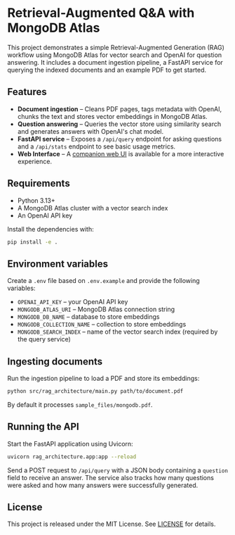 # Retrieval-Augmented Q&A with MongoDB Atlas

This project demonstrates a simple Retrieval-Augmented Generation (RAG) workflow using MongoDB Atlas for vector search and OpenAI for question answering. It includes a document ingestion pipeline, a FastAPI service for querying the indexed documents and an example PDF to get started.

## Features

- **Document ingestion** – Cleans PDF pages, tags metadata with OpenAI, chunks the text and stores vector embeddings in MongoDB Atlas.
- **Question answering** – Queries the vector store using similarity search and generates answers with OpenAI's chat model.
- **FastAPI service** – Exposes a `/api/query` endpoint for asking questions and a `/api/stats` endpoint to see basic usage metrics.
- **Web Interface** – A [companion web UI](https://github.com/nmo-genio/mongodb-assistant-ui) is available for a more interactive experience.

## Requirements

- Python 3.13+
- A MongoDB Atlas cluster with a vector search index
- An OpenAI API key

Install the dependencies with:

```bash
pip install -e .
```

## Environment variables

Create a `.env` file based on `.env.example` and provide the following variables:

- `OPENAI_API_KEY` – your OpenAI API key
- `MONGODB_ATLAS_URI` – MongoDB Atlas connection string
- `MONGODB_DB_NAME` – database to store embeddings
- `MONGODB_COLLECTION_NAME` – collection to store embeddings
- `MONGODB_SEARCH_INDEX` – name of the vector search index (required by the query service)

## Ingesting documents

Run the ingestion pipeline to load a PDF and store its embeddings:

```bash
python src/rag_architecture/main.py path/to/document.pdf
```

By default it processes `sample_files/mongodb.pdf`.

## Running the API

Start the FastAPI application using Uvicorn:

```bash
uvicorn rag_architecture.app:app --reload
```

Send a POST request to `/api/query` with a JSON body containing a `question` field to receive an answer. The service also tracks how many questions were asked and how many answers were successfully generated.

## License

This project is released under the MIT License. See [LICENSE](LICENSE) for details.
